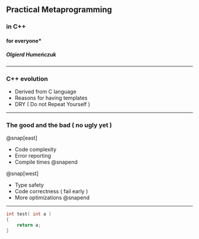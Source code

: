## Practical Metaprogramming 
### in C++ 
#### for everyone\*
##### Olgierd Humeńczuk 

---

### C++ evolution

- Derived from C language
- Reasons for having templates
- DRY ( Do not Repeat Yourself )

---

### The good and the bad ( no ugly yet )

@snap[east]
- Code complexity
- Error reporting
- Compile times
@snapend

@snap[west]
- Type safety 
- Code correctness ( fail early )
- More optimizations 
@snapend

---

```cpp
int test( int a )
{
    return a;
}
```
